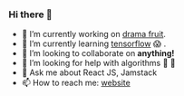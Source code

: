 ### Hi there 👋

- 🔭 I’m currently working on [drama fruit](https://www.dramafruit.com).
- 🌱 I’m currently learning [tensorflow](https://www.tensorflow.org/) :scream: .
- 👯 I’m looking to collaborate on **anything!**
- 🤔 I’m looking for help with algorithms :abacus: :floppy_disk:
- 💬 Ask me about React JS, Jamstack
- 📫 How to reach me: [website](https://thepetersweeney.com)
